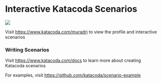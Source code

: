 # Interactive Katacoda Scenarios

[![](http://shields.katacoda.com/katacoda/muradrj/count.svg)](https://www.katacoda.com/muradrj "Get your profile on Katacoda.com")

Visit https://www.katacoda.com/muradrj to view the profile and interactive scenarios

### Writing Scenarios
Visit https://www.katacoda.com/docs to learn more about creating Katacoda scenarios

For examples, visit https://github.com/katacoda/scenario-example
